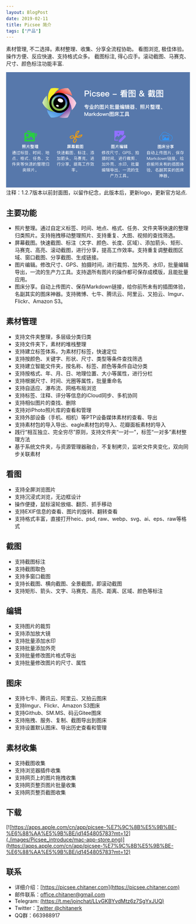 ```yaml
---
layout: BlogPost
date: 2019-02-11
title: Picsee 简介
tags: ["产品"]
---
```


素材管理, 不二选择。素材整理、收集、分享全流程协助。
看图浏览, 极佳体验。操作方便、反应快速、支持格式众多。
截图标注, 得心应手。滚动截图、马赛克、尺寸、颜色标注功能丰富.
<!-- more -->

![home.png](./images/Picsee_introduce/home.png)
注释：1.2.7版本以前封面图，以留作纪念，此版本后，更新logo，更新官方站点.

## 主要功能
- 照片整理。通过自定义标签、时间、地点、格式、任务、文件夹等快速的整理归类照片。支持拖拽移动整理照片、支持重复、大图、视频的查找筛选。
- 屏幕截图。快速截图、标注（文字、颜色、长度、区域）、添加箭头、矩形、马赛克、高亮、滚动截图，进行分享，提高工作效率。支持重复调整截图区域、窗口截图、分享截图、生成链接。
- 图片编辑。修改尺寸、GPS、拍摄时间，进行裁剪、加外壳、水印，批量编辑导出，一流的生产力工具。支持退所有图片的操作都可保存成模版，且能批量应用。
- 图床分享。自动上传图片、保存Markdown链接，给你前所未有的插图体验，名副其实的图床神器。支持微博、七牛、腾讯云、阿里云、又拍云、Imgur、Flickr、Amazon S3。

## 素材管理
- 支持文件夹整理，多层级分类归类
- 支持文件夹下，素材的堆栈整理
- 支持建立标签体系，为素材打标签，快速定位
- 支持按颜色、关键字、形状、尺寸、类型等条件查找筛选
- 支持建立智能文件夹，按名称、标签、颜色等条件自动分类
- 支持按格式、年、月、日、地理位置、大小等属性，进行分栏
- 支持根据尺寸、时间、光圈等属性，批量重命名
- 支持自适应、瀑布流、网格布局浏览
- 支持标签、注释、评分等信息的iCloud同步、多机协同
- 支持相似图片的查找、删除
- 支持对iPhoto照片库的查看和管理
- 支持外部设备（手机、相机）等PTP设备媒体素材的查看、导出
- 支持素材包的导入导出、eagle素材包的导入、花瓣面板素材的导入
- 践行“相互独立、完全穷尽”原则，支持文件夹“一对一”，标签“一对多”素材整理方法
- 基于系统文件夹，与资源管理器融合，不复制拷贝，监听文件夹变化，双向同步关联素材

## 看图
- 支持全屏浏览图片
- 支持沉浸式浏览，无边框设计
- 操作便捷，鼠标滚轮放缩、翻页、抓手移动
- 支持EXIF信息的查看、图片的旋转、翻转查看
- 支持格式丰富，直接打开heic、psd, raw、webp、svg、ai、eps、raw等格式

## 截图
- 支持截图标注
- 支持截图取色
- 支持多窗口截图
- 支持长截图、横向截图、全景截图，即滚动截图
- 支持矩形、箭头、文字、马赛克、高亮、距离、区域、颜色等标注

## 编辑
- 支持图片的裁剪
- 支持添加放大镜
- 支持批量添加水印
- 支持批量添加外壳
- 支持批量修改图片格式导出
- 支持批量修改图片的尺寸、属性

## 图床
- 支持七牛、腾讯云、阿里云、又拍云图床
- 支持Imgur、Flickr、Amazon S3图床
- 支持Github、SM.MS、码云Gitee图床
- 支持拖拽、服务、复制、截图导出到图床
- 支持设置默认图床、导出历史查看和管理

## 素材收集
- 支持截图收集
- 支持浏览器插件收集
- 支持网页上的图片拖拽收集
- 支持网页整页图片批量收集
- 支持网页整页截图收集

## 下载

[![https://apps.apple.com/cn/app/picsee-%E7%9C%8B%E5%9B%BE-%E6%88%AA%E5%9B%BE/id1454805783?mt=12](./images/Picsee_introduce/mac-app-store.png)](https://apps.apple.com/cn/app/picsee-%E7%9C%8B%E5%9B%BE-%E6%88%AA%E5%9B%BE/id1454805783?mt=12)

## 联系
- 详细介绍：[https://picsee.chitaner.com](https://picsee.chitaner.com)
- 邮件联系：[office.chitaner@gmail.com](mailto:office.chitaner@gmail.com)
- Telegram: [(https://t.me/joinchat/LLvGKBYvdMtz6z7SgYxJUQ)](https://t.me/joinchat/LLvGKBYvdMtz6z7SgYxJUQ)
- Twitter：[Twitter @chitanerk](https://twitter.com/chitanerk)
- QQ群：663988917